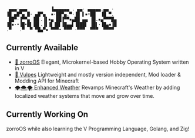 ```
 ▄▄▄·▄▄▄         ▐▄▄▄▄▄▄ . ▄▄· ▄▄▄▄▄.▄▄ · 
▐█ ▄█▀▄ █· ▄█▀▄  ▪·██▀▄.▀·▐█ ▌▪•██  ▐█ ▀. 
 ██▀·▐▀▀▄ ▐█▌.▐▌▪▄ ██▐▀▀▪▄██ ▄▄ ▐█.▪▄▀▀▀█▄
▐█▪·•▐█•█▌▐█▌.▐▌▐▌▐█▌▐█▄▄▌▐███▌ ▐█▌·▐█▄▪▐█
.▀   .▀  ▀ ▀█▄▀▪ ▀▀▀• ▀▀▀ ·▀▀▀  ▀▀▀  ▀▀▀▀ 
```
## Currently Available
- [🦊 zorroOS](https://github.com/Talon396/zorroOS) Elegant, Microkernel-based Hobby Operating System written in V
- [🦊 Vulpes](https://github.com/VulpesMC) Lightweight and mostly version independent, Mod loader & Modding API for Minecraft 
- [🌩🌨🌪 Enhanced Weather](https://github.com/Talon396/EnhancedWeather) Revamps Minecraft's Weather by adding localized weather systems that move and grow over time.
## Currently Working On
zorroOS while also learning the V Programming Language, Golang, and Zig!
<br>